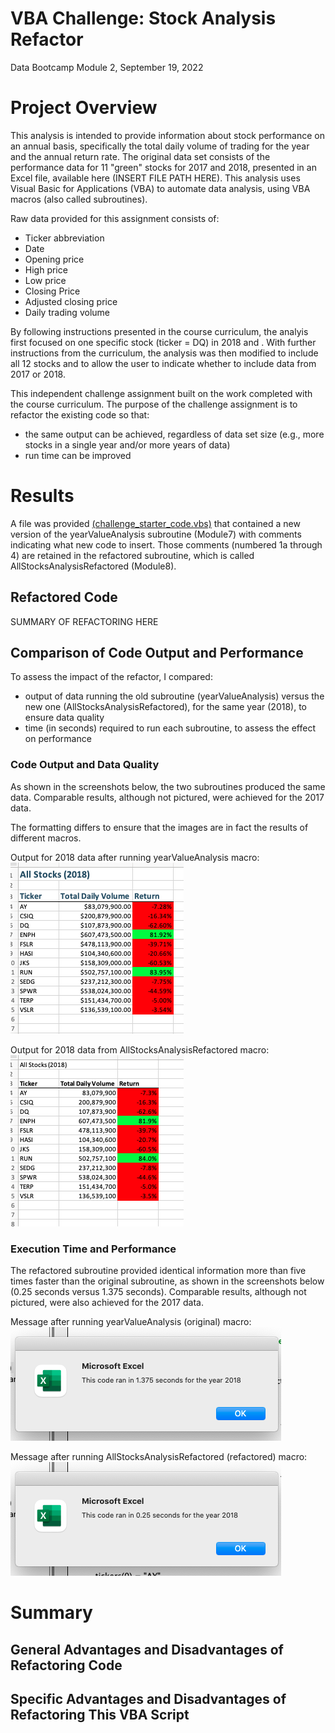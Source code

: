 # VBA Challenge: Stock Analysis Refactor
Data Bootcamp Module 2, September 19, 2022

# Project Overview
This analysis is intended to provide information about stock performance on an annual basis, specifically the total daily volume of trading for the year and the annual return rate. The original data set consists of the performance data for 11 "green" stocks for 2017 and 2018, presented in an Excel file, available here (INSERT FILE PATH HERE). This analysis uses Visual Basic for Applications (VBA) to automate data analysis, using VBA macros (also called subroutines).

Raw data provided for this assignment consists of:
* Ticker abbreviation
* Date
* Opening price
* High price
* Low price
* Closing Price
* Adjusted closing price
* Daily trading volume

By following instructions presented in the course curriculum, the analyis first focused on one specific stock (ticker = DQ) in 2018 and . With further instructions from the curriculum, the analysis was then modified to include all 12 stocks and to allow the user to indicate whether to include data from 2017 or 2018. 

This independent challenge assignment built on the work completed with the course curriculum. The purpose of the challenge assignment is to refactor the existing code so that:
* the same output can be achieved, regardless of data set size (e.g., more stocks in a single year and/or more years of data)
* run time can be improved

# Results
A file was provided [(challenge_starter_code.vbs)](https://github.com/larabjork/stock-analysis/blob/main/challenge_starter_code.vbs) that contained a new version of the yearValueAnalysis subroutine (Module7) with comments indicating what new code to insert. Those comments (numbered 1a through 4) are retained in the refactored subroutine, which is called AllStocksAnalysisRefactored (Module8).

## Refactored Code

SUMMARY OF REFACTORING HERE

## Comparison of Code Output and Performance
To assess the impact of the refactor, I compared:

* output of data running the old subroutine (yearValueAnalysis) versus the new one (AllStocksAnalysisRefactored), for the same year (2018), to ensure data quality
* time (in seconds) required to run each subroutine, to assess the effect on performance

### Code Output and Data Quality
As shown in the screenshots below, the two subroutines produced the same data. Comparable results, although not pictured, were achieved for the 2017 data.

The formatting differs to ensure that the images are in fact the results of different macros. 

Output for 2018 data after running yearValueAnalysis macro:
![screenshot of Excel worksheet, showing All Stocks (2018); headings have larger font and are grayish blue](https://github.com/larabjork/stock-analysis/blob/main/Resources/Original_Sub_Results_2018.png)

Output for 2018 data from AllStocksAnalysisRefactored macro:
![screenshot of Excel worksheet, showing All Stocks (2018); headings have smaller font and are black](https://github.com/larabjork/stock-analysis/blob/main/Resources/VBA_Challenge_Results_2018.png)

### Execution Time and Performance
The refactored subroutine provided identical information more than five times faster than the original subroutine, as shown in the screenshots below (0.25 seconds versus 1.375 seconds). Comparable results, although not pictured, were also achieved for the 2017 data.

Message after running yearValueAnalysis (original) macro:
![screenshot of Excel alert, stating "This code ran in 1.375 seconds for the year 2018"](https://github.com/larabjork/stock-analysis/blob/main/Resources/VBA_Challenge_2018_original.png)

Message after running  AllStocksAnalysisRefactored (refactored) macro:
![screenshot of Excel alert, stating "This code ran in 0.25 seconds for the year 2018"](https://github.com/larabjork/stock-analysis/blob/main/Resources/VBA_Challenge_2018_refactor.png)

# Summary
## General Advantages and Disadvantages of Refactoring Code

## Specific Advantages and Disadvantages of Refactoring This VBA Script
